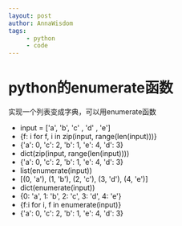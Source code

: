 ```yaml
---
layout: post
author: AnnaWisdom
tags:
     - python
     - code
---
```


# python的enumerate函数

实现一个列表变成字典，可以用enumerate函数

- input = ['a', 'b', 'c' , 'd' , 'e']
- {f: i for f, i in zip(input, range(len(input)))}
- {'a': 0, 'c': 2, 'b': 1, 'e': 4, 'd': 3}
- dict(zip(input, range(len(input))))
- {'a': 0, 'c': 2, 'b': 1, 'e': 4, 'd': 3}
- list(enumerate(input))
- [(0, 'a'), (1, 'b'), (2, 'c'), (3, 'd'), (4, 'e')]
- dict(enumerate(input))
- {0: 'a', 1: 'b', 2: 'c', 3: 'd', 4: 'e'}
- {f:i for i, f in enumerate(input)}
- {'a': 0, 'c': 2, 'b': 1, 'e': 4, 'd': 3}
